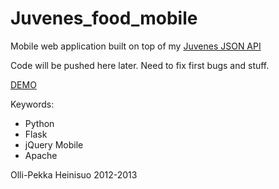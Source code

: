 Juvenes_food_mobile
==============

Mobile web application built on top of my [Juvenes JSON API](https://github.com/skvark/Juvenes_food_info)

Code will be pushed here later. Need to fix first bugs and stuff. 

[DEMO](http://food.relativity.fi/) 

Keywords:

- Python
- Flask
- jQuery Mobile
- Apache

Olli-Pekka Heinisuo 2012-2013

